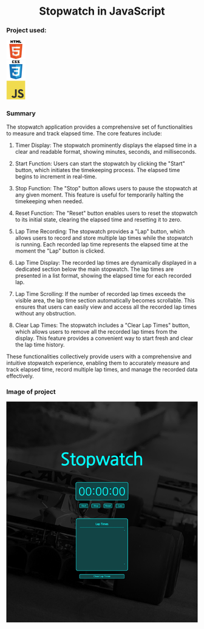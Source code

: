 <div align="center">
  <h1>Stopwatch in JavaScript</h1>
</div>

<h3>Project used:</h3>

<img src="https://raw.githubusercontent.com/devicons/devicon/master/icons/html5/html5-original-wordmark.svg" alt="HTML5" width="50" height="50"><br>
<img src="https://raw.githubusercontent.com/devicons/devicon/master/icons/css3/css3-original-wordmark.svg" alt="CSS3" width="50" height="50"><br>
<img src="https://raw.githubusercontent.com/devicons/devicon/master/icons/javascript/javascript-original.svg" alt="JavaScript" width="50" height="50">

<h3>Summary</h3>

The stopwatch application provides a comprehensive set of functionalities to measure and track elapsed time. The core features include:

1. Timer Display: The stopwatch prominently displays the elapsed time in a clear and readable format, showing minutes, seconds, and milliseconds.

2. Start Function: Users can start the stopwatch by clicking the "Start" button, which initiates the timekeeping process. The elapsed time begins to increment in real-time.

3. Stop Function: The "Stop" button allows users to pause the stopwatch at any given moment. This feature is useful for temporarily halting the timekeeping when needed.

4. Reset Function: The "Reset" button enables users to reset the stopwatch to its initial state, clearing the elapsed time and resetting it to zero.

5. Lap Time Recording: The stopwatch provides a "Lap" button, which allows users to record and store multiple lap times while the stopwatch is running. Each recorded lap time represents the elapsed time at the moment the "Lap" button is clicked.

6. Lap Time Display: The recorded lap times are dynamically displayed in a dedicated section below the main stopwatch. The lap times are presented in a list format, showing the elapsed time for each recorded lap.

7. Lap Time Scrolling: If the number of recorded lap times exceeds the visible area, the lap time section automatically becomes scrollable. This ensures that users can easily view and access all the recorded lap times without any obstruction.

8. Clear Lap Times: The stopwatch includes a "Clear Lap Times" button, which allows users to remove all the recorded lap times from the display. This feature provides a convenient way to start fresh and clear the lap time history.

These functionalities collectively provide users with a comprehensive and intuitive stopwatch experience, enabling them to accurately measure and track elapsed time, record multiple lap times, and manage the recorded data effectively.


<h3>Image of project</h3>

![Stopwatch Application](https://github.com/CFokstuen/Stopwatch/blob/main/Stopwatch.jpg)
